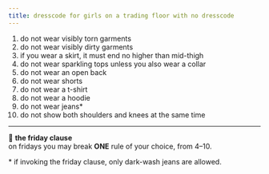 ```yaml
---
title: dresscode for girls on a trading floor with no dresscode
---
```

<!--more-->

1. do not wear visibly torn garments 
2. do not wear visibly dirty garments  
3. if you wear a skirt, it must end no higher than mid-thigh  
4. do not wear sparkling tops unless you also wear a collar  
5. do not wear an open back  
6. do not wear shorts  
7. do not wear a t-shirt  
8. do not wear a hoodie  
9. do not wear jeans*  
10. do not show both shoulders and knees at the same time  

---

📌 **the friday clause**  
on fridays you may break **ONE** rule of your choice, from 4–10.  

\* if invoking the friday clause, only dark-wash jeans are allowed.